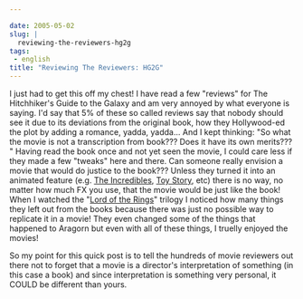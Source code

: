 ```yaml
---

date: 2005-05-02
slug: |
  reviewing-the-reviewers-hg2g
tags:
 - english
title: "Reviewing The Reviewers: HG2G"
---
```


I just had to get this off my chest! I have read a few "reviews" for The
Hitchhiker's Guide to the Galaxy and am very annoyed by what everyone is
saying. I'd say that 5% of these so called reviews say that nobody
should see it due to its deviations from the original book, how they
Hollywood-ed the plot by adding a romance, yadda, yadda... And I kept
thinking: "So what the movie is not a transcription from book??? Does it
have its own merits??? " Having read the book once and not yet seen the
movie, I could care less if they made a few "tweaks" here and there. Can
someone really envision a movie that would do justice to the book???
Unless they turned it into an animated feature (e.g. [The
Incredibles](http://www.imdb.com/title/tt0317705/), [Toy
Story](http://www.imdb.com/title/tt0114709/), etc) there is no way, no
matter how much FX you use, that the movie would be just like the book!
When I watched the "[Lord of the
Rings](http://www.imdb.com/title/tt0120737/)\" trilogy I noticed how
many things they left out from the books because there was just no
possible way to replicate it in a movie! They even changed some of the
things that happened to Aragorn but even with all of these things, I
truelly enjoyed the movies!

So my point for this quick post is to tell the hundreds of movie
reviewers out there not to forget that a movie is a director's
interpretation of something (in this case a book) and since
interpretation is something very personal, it COULD be different than
yours.
